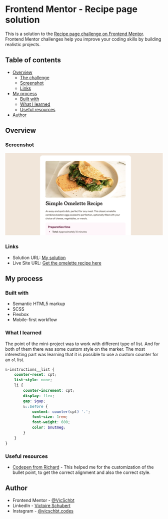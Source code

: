 # Frontend Mentor - Recipe page solution

This is a solution to the [Recipe page challenge on Frontend Mentor](https://www.frontendmentor.io/challenges/recipe-page-KiTsR8QQKm). Frontend Mentor challenges help you improve your coding skills by building realistic projects.

## Table of contents

- [Overview](#overview)
  - [The challenge](#the-challenge)
  - [Screenshot](#screenshot)
  - [Links](#links)
- [My process](#my-process)
  - [Built with](#built-with)
  - [What I learned](#what-i-learned)
  - [Useful resources](#useful-resources)
- [Author](#author)

## Overview

### Screenshot

![](./screenshots/screenshot.png)

### Links

- Solution URL: [My solution](https://www.frontendmentor.io/solutions/recipe-page-vanilla-js-8B6GDTtf_Z)
- Live Site URL: [Get the omelette recipe here](https://vicschbt.github.io/PERSO-newbie-projects/projects/recipe-page/index.html)

## My process

### Built with

- Semantic HTML5 markup
- SCSS
- Flexbox
- Mobile-first workflow

### What I learned

The point of the mini-project was to work with different type of list. And for both of them there was some custom style on the marker. The most interesting part was learning that it is possible to use a custom counter for an `ol` list.

```scss
&-instructions__list {
	counter-reset: cpt;
	list-style: none;
	li {
		counter-increment: cpt;
		display: flex;
		gap: $gap;
		&::before {
			content: counter(cpt) '.';
			font-size: 1rem;
			font-weight: 600;
			color: $nutmeg;
		}
	}
}
```

### Useful resources

- [Codepen from Richard](https://codepen.io/rnbutler87/pen/BEQKvP) - This helped me for the customization of the bullet point, to get the correct alignment and also the correct style.

## Author

- Frontend Mentor - [@VicSchbt](https://www.frontendmentor.io/profile/VicSchbt)
- LinkedIn - [Victoire Schubert](www.linkedin.com/in/victoire-schubert)
- Instagram - [@vicschbt.codes](https://www.instagram.com/vicschbt.codes?igsh=OHczMzcwMWpjZm1p&utm_source=qr)
